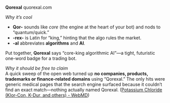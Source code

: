**Qorexal**
quorexal.com

*Why it’s cool*  
- **Qor-** sounds like *core* (the engine at the heart of your bot) and nods to “quantum/quick.”  
- **-rex-** is Latin for “king,” hinting that the algo rules the market.  
- **-al** abbreviates **algorithms** and **AI**.

Put together, **Qorexal** says “core-king algorithmic AI”—a tight, futuristic one-word badge for a trading bot.

*Why it should be free to claim*  
A quick sweep of the open web turned up **no companies, products, trademarks or finance-related domains** using “Qorexal.” The only hits were generic medical pages that the search engine surfaced because it couldn’t find an exact match—nothing actually named Qorexal.  ([Potassium Chloride (Klor-Con, K-Dur, and others) - WebMD](https://www.webmd.com/drugs/2/drug-676-7058/potassium-chloride-oral/potassium-extended-release-dispersible-tablet-oral/details?utm_source=chatgpt.com))  
 
